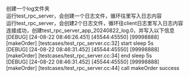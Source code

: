 创建一个log文件夹  
运行test_rpc_server，会创建一个日志文件，循环往里写入日志内容  
运行test_rpc_server，会创建2个日志文件，循环往client日志里写入日志内容  
连接成功，创建test_rpc_server_app_20240822_log.0，并写入以下信息  
[DEBUG]	[24-08-22 08:46:26.451]	[45544:45550]	[99998888]	[makeOrder]	[testcases/test_rpc_server.cc:32]	start sleep 5s  
[DEBUG]	[24-08-22 08:46:31.452]	[45544:45550]	[99998888]	[makeOrder]	[testcases/test_rpc_server.cc:34]	end sleep 5s  
[DEBUG]	[24-08-22 08:46:31.452]	[45544:45550]	[99998888]	[makeOrder]	[testcases/test_rpc_server.cc:44]	call makeOrder success
